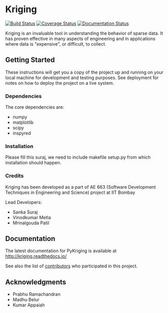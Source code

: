 # Kriging
[![Build Status](https://travis-ci.org/mpcsdspa/sdesproject2.svg?branch=master)](https://travis-ci.org/mpcsdspa/sdesproject2) [![Coverage Status](https://coveralls.io/repos/github/mpcsdspa/learn/badge.svg?branch=master)](https://coveralls.io/github/mpcsdspa/learn?branch=master) [![Documentation Status](https://readthedocs.org/projects/kriging/badge/?version=latest)](http://kriging.readthedocs.io/en/latest/?badge=latest)

Kriging is an invaluable tool in understanding the behavior of sparse data. It has proven effective in many aspects of engineering and in applications where data is "expensive", or difficult, to collect.

## Getting Started

These instructions will get you a copy of the project up and running on your local machine for development and testing purposes. See deployment for notes on how to deploy the project on a live system.

### Dependencies

The core dependencies are:
- numpy
- matplotlib
- scipy
- inspyred

### Installation
Please fill this suraj, we need to include makefile setup.py from which installation should happen.

### Credits

Kriging has been developed as a part of AE 663 (Software Development Techniques in Engineering and Science) project at IIT Bombay

Lead Developers:
 - Sanka Suraj
 - Vinodkumar Metla
 - Mrinalgouda Patil

## Documentation

The latest documentation for PyKriging is available at http://kriging.readthedocs.io/

See also the list of [contributors](https://github.com/sankasuraj/sdesproject2/contributors) who participated in this project.

## Acknowledgments

* Prabhu Ramachandran
* Madhu Belur
* Kumar Appaiah
